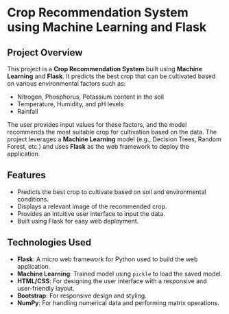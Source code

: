# Crop Recommendation System using Machine Learning and Flask

## Project Overview

This project is a **Crop Recommendation System** built using **Machine Learning** and **Flask**. It predicts the best crop that can be cultivated based on various environmental factors such as:

- Nitrogen, Phosphorus, Potassium content in the soil
- Temperature, Humidity, and pH levels
- Rainfall

The user provides input values for these factors, and the model recommends the most suitable crop for cultivation based on the data. The project leverages a **Machine Learning** model (e.g., Decision Trees, Random Forest, etc.) and uses **Flask** as the web framework to deploy the application.

## Features

- Predicts the best crop to cultivate based on soil and environmental conditions.
- Displays a relevant image of the recommended crop.
- Provides an intuitive user interface to input the data.
- Built using Flask for easy web deployment.

## Technologies Used

- **Flask**: A micro web framework for Python used to build the web application.
- **Machine Learning**: Trained model using `pickle` to load the saved model.
- **HTML/CSS**: For designing the user interface with a responsive and user-friendly layout.
- **Bootstrap**: For responsive design and styling.
- **NumPy**: For handling numerical data and performing matrix operations.



